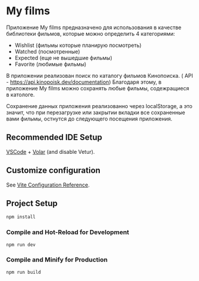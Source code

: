 # My films

Приложение My films предназначено для использования в качестве библиотеки фильмов, которые можно определить 4 категориями:
- Wishlist (фильмы которые планирую посмотреть)
- Watched (посмотренные)
- Expected (еще не вышедшие фильмы)
- Favorite (любимые фильмы)

В приложении реализован поиск по каталогу фильмов Кинопоиска. ( API - https://api.kinopoisk.dev/documentation)
Благодаря этому, в приложение My films можно сохранять любые фильмы, содежращиеся в катологе.

Сохранение данных приложения реализованно через localStorage, а это значит, что при перезагрузке или закрытии вкладки все сохраненные вами фильмы, остнутся до следующего посещения приложения.

## Recommended IDE Setup

[VSCode](https://code.visualstudio.com/) + [Volar](https://marketplace.visualstudio.com/items?itemName=Vue.volar) (and disable Vetur).

## Customize configuration

See [Vite Configuration Reference](https://vite.dev/config/).

## Project Setup

```sh
npm install
```

### Compile and Hot-Reload for Development

```sh
npm run dev
```

### Compile and Minify for Production

```sh
npm run build
```
